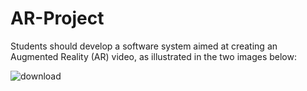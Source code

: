 # AR-Project
Students should develop a software system aimed at creating an Augmented Reality (AR) video, as
illustrated in the two images below:


![download](https://github.com/agozz/AR-Project/assets/84788782/378a700e-76f9-43de-ada7-8c767a42a834)
